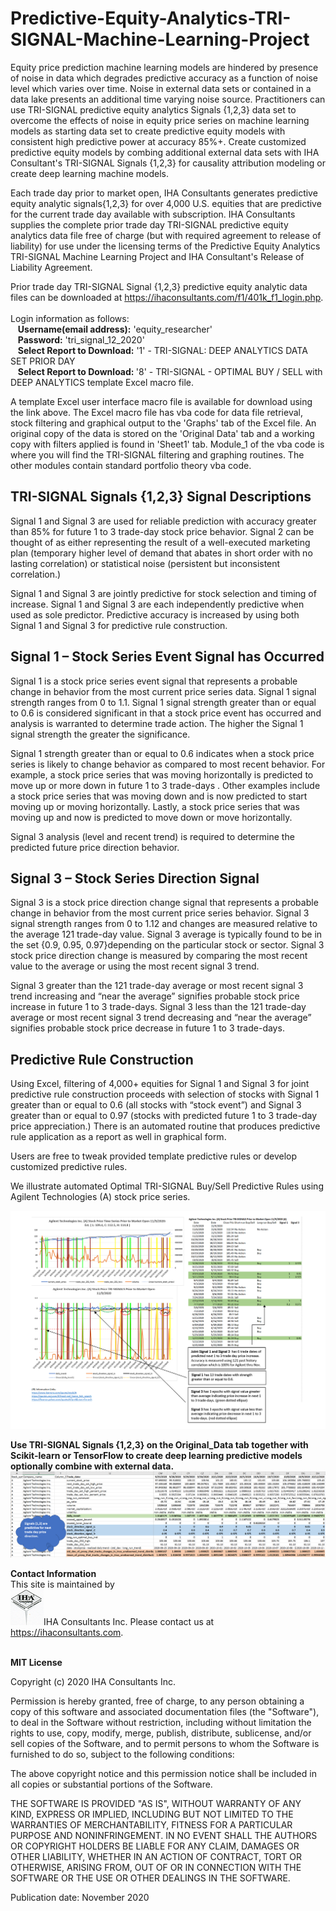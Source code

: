 # Predictive-Equity-Analytics-TRI-SIGNAL-Machine-Learning-Project
 Equity price prediction machine learning models are hindered by presence of noise in data which degrades predictive accuracy as a function of noise level which varies over time. Noise in external data sets or contained in a data lake presents an additional time varying noise source. Practitioners can use TRI-SIGNAL predictive equity analytics Signals {1,2,3} data set to overcome the effects of noise in equity price series on machine learning models as starting data set to create predictive equity models with consistent high predictive power at accuracy 85%+. Create customized predictive equity models by combing additional external data sets with IHA Consultant's TRI-SIGNAL Signals {1,2,3} for causality attribution modeling or create deep learning machine models. 


Each trade day prior to market open, IHA Consultants generates predictive equity analytic signals{1,2,3} for over 4,000 U.S. equities that are predictive for the current trade day available with subscription. IHA Consultants supplies the complete prior trade day TRI-SIGNAL predictive equity analytics data file free of charge (but with required agreement to release of liability) for use under the licensing terms of the Predictive Equity Analytics TRI-SIGNAL Machine Learning Project and IHA Consultant's Release of Liability Agreement.

Prior trade day TRI-SIGNAL Signal {1,2,3} predictive equity analytic data files can be downloaded at https://ihaconsultants.com/f1/401k_f1_login.php. <br/><br/> Login information as follows: <br/> &nbsp;&nbsp;&nbsp;<b>Username(email address):</b> 'equity_researcher' <br/>  &nbsp;&nbsp;&nbsp;<b>Password:</b> 'tri_signal_12_2020' <br/> &nbsp;&nbsp;&nbsp;<b>Select Report to Download:</b> '1' - TRI-SIGNAL: DEEP ANALYTICS DATA SET PRIOR DAY<br/> &nbsp;&nbsp;&nbsp;<b>Select Report to Download: </b> '8' - TRI-SIGNAL - OPTIMAL BUY / SELL with DEEP ANALYTICS template Excel macro file.

A template Excel user interface macro file is available for download using the link above. The Excel macro file has vba code for data file retrieval, stock filtering and graphical output to the 'Graphs' tab of the Excel file. An original copy of the data is stored on the 'Original Data' tab and a working copy with filters applied is found in 'Sheet1' tab.  Module_1 of the vba code is where you will find the TRI-SIGNAL filtering and graphing routines. The other modules contain standard portfolio theory vba code. 

<h2>TRI-SIGNAL Signals {1,2,3} Signal Descriptions</h2>

Signal 1 and Signal 3 are used for reliable prediction with accuracy greater than 85% for future 1 to 3 trade-day stock price behavior. Signal 2 can be thought of as either representing the result of a well-executed marketing plan (temporary higher level of demand that abates in short order with no lasting correlation) or statistical noise (persistent but inconsistent correlation.)

Signal 1 and Signal 3 are jointly predictive for stock selection and timing of increase. Signal 1 and Signal 3 are each independently predictive when used as sole predictor. Predictive accuracy is increased by using both Signal 1 and Signal 3 for predictive rule construction.

<h2>Signal 1 – Stock Series Event Signal has Occurred</h2>
Signal 1 is a stock price series event signal that represents a probable change in behavior from the most current price series data. Signal 1 signal strength ranges from 0 to 1.1. Signal 1 signal strength greater than or equal to 0.6 is considered significant in that a stock price event has occurred and analysis is warranted to determine trade action. The higher the Signal 1 signal strength the greater the significance.

Signal 1 strength greater than or equal to 0.6 indicates when a stock price series is likely to change behavior as compared to most recent behavior. For example, a stock price series that was moving horizontally is predicted to move up or more down in future 1 to 3 trade-days . Other examples include a stock price series that was moving down and is now predicted to start moving up or moving horizontally. Lastly, a stock price series that was moving up and now is predicted to move down or move horizontally.

Signal 3 analysis (level and recent trend) is required to determine the predicted future price direction behavior.

<h2>Signal 3 – Stock Series Direction Signal</h2>
Signal 3 is a stock price direction change signal that represents a probable change in behavior from the most current price series behavior. Signal 3 signal strength ranges from 0 to 1.12 and changes are measured relative to the average 121 trade-day value. Signal 3 average is typically found to be in the set {0.9, 0.95, 0.97}depending on the particular stock or sector. Signal 3 stock price direction change is measured by comparing the most recent value to the average or using the most recent signal 3 trend. 

Signal 3 greater than the 121 trade-day average or most recent signal 3 trend increasing and “near the average” signifies probable stock price increase in future 1 to 3 trade-days. Signal 3 less than the 121 trade-day average or most recent signal 3 trend decreasing and “near the average” signifies probable stock price decrease in future 1 to 3 trade-days.

<h2>Predictive Rule Construction</h2>
Using Excel, filtering of 4,000+ equities for Signal 1 and Signal 3 for joint predictive rule construction proceeds with selection of stocks with Signal 1 greater than or equal to 0.6 (all stocks with “stock event”) and Signal 3 greater than or equal to 0.97 (stocks with predicted future 1 to 3 trade-day price appreciation.) There is an automated routine that produces predictive rule application as a report as well in graphical form. 

Users are free to tweak provided template predictive rules or develop customized predictive rules.


We illustrate automated Optimal TRI-SIGNAL Buy/Sell Predictive Rules using Agilent Technologies (A) stock price series.

<img src="https://github.com/mz27514/Predictive-Equity-Analytics-TRI-SIGNAL-Machine-Learning-Project/blob/main/tri_signal_signals_123_description.png" />

<b>Use TRI-SIGNAL Signals {1,2,3} on the Original_Data tab together with Scikit-learn or TensorFlow to create deep learning predictive models optionally combine with external data.</b>
<img src="https://github.com/mz27514/Predictive-Equity-Analytics-TRI-SIGNAL-Machine-Learning-Project/blob/main/signals_1_2_predictive.png" />

<b>Contact Information</b><br/> 
This site is maintained by <br/> <img src="https://github.com/mz27514/Predictive-Equity-Analytics-TRI-SIGNAL-Machine-Learning-Project/blob/main/iha_logo_email.png" />IHA Consultants Inc. Please contact us at https://ihaconsultants.com.



<br/>
<b>MIT License</b>

Copyright (c) 2020 IHA Consultants Inc.

Permission is hereby granted, free of charge, to any person obtaining a copy
of this software and associated documentation files (the "Software"), to deal
in the Software without restriction, including without limitation the rights
to use, copy, modify, merge, publish, distribute, sublicense, and/or sell
copies of the Software, and to permit persons to whom the Software is
furnished to do so, subject to the following conditions:

The above copyright notice and this permission notice shall be included in all
copies or substantial portions of the Software.

THE SOFTWARE IS PROVIDED "AS IS", WITHOUT WARRANTY OF ANY KIND, EXPRESS OR
IMPLIED, INCLUDING BUT NOT LIMITED TO THE WARRANTIES OF MERCHANTABILITY,
FITNESS FOR A PARTICULAR PURPOSE AND NONINFRINGEMENT. IN NO EVENT SHALL THE
AUTHORS OR COPYRIGHT HOLDERS BE LIABLE FOR ANY CLAIM, DAMAGES OR OTHER
LIABILITY, WHETHER IN AN ACTION OF CONTRACT, TORT OR OTHERWISE, ARISING FROM,
OUT OF OR IN CONNECTION WITH THE SOFTWARE OR THE USE OR OTHER DEALINGS IN THE
SOFTWARE.

Publication date: November 2020
